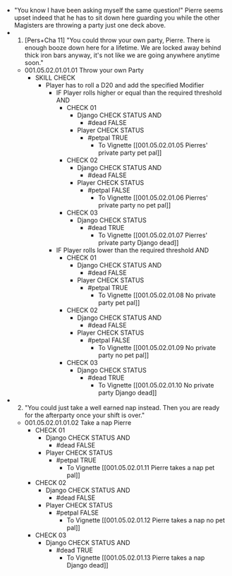 - "You know I have been asking myself the same question!" Pierre seems upset indeed that he has to sit down here guarding you while the other Magisters are throwing a party just one deck above.
- 1. [Pers+Cha 11] "You could throw your own party, Pierre. There is enough booze down here for a lifetime. We are locked away behind thick iron bars anyway, it's not like we are going anywhere anytime soon."
	- 001.05.02.01.01.01 Throw your own Party
		- SKILL CHECK
			- Player has to roll a D20 and add the specified Modifier
				- IF Player rolls higher or equal than the required threshold AND
					- CHECK 01
						- Django CHECK STATUS AND
							- #dead FALSE
						- Player CHECK STATUS
							- #petpal TRUE
								- To Vignette [[001.05.02.01.05 Pierres' private party pet pal]]
					- CHECK 02
						- Django CHECK STATUS AND
							- #dead FALSE
						- Player CHECK STATUS
							- #petpal FALSE
								- To Vignette [[001.05.02.01.06 Pierres' private party no pet pal]]
					- CHECK 03
						- Django CHECK STATUS
							- #dead TRUE
								- To Vignette [[001.05.02.01.07 Pierres' private party Django dead]]
				- IF Player rolls lower than the required threshold AND
					- CHECK 01
						- Django CHECK STATUS AND
							- #dead FALSE
						- Player CHECK STATUS
							- #petpal TRUE
								- To Vignette [[001.05.02.01.08 No private party pet pal]]
					- CHECK 02
						- Django CHECK STATUS AND
							- #dead FALSE
						- Player CHECK STATUS
							- #petpal FALSE
								- To Vignette [[001.05.02.01.09 No private party no pet pal]]
					- CHECK 03
						- Django CHECK STATUS
							- #dead TRUE
								- To Vignette [[001.05.02.01.10 No private party Django dead]]
- 2. "You could just take a well earned nap instead. Then you are ready for the afterparty once your shift is over."
	- 001.05.02.01.01.02 Take a nap Pierre
		- CHECK 01
			- Django CHECK STATUS AND
				- #dead FALSE
			- Player CHECK STATUS
				- #petpal TRUE
					- To Vignette [[001.05.02.01.11 Pierre takes a nap pet pal]]
		- CHECK 02
			- Django CHECK STATUS AND
				- #dead FALSE
			- Player CHECK STATUS
				- #petpal FALSE
					- To Vignette [[001.05.02.01.12 Pierre takes a nap no pet pal]]
		- CHECK 03
			- Django CHECK STATUS AND
				- #dead TRUE
					- To Vignette [[001.05.02.01.13 Pierre takes a nap Django dead]]
